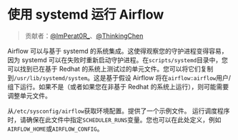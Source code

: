# 使用 systemd 运行 Airflow

> 贡献者：[@ImPerat0R\_](https://github.com/tssujt)、[@ThinkingChen](https://github.com/cdmikechen)

Airflow 可以与基于 systemd 的系统集成。这使得观察您的守护进程变得容易，因为 systemd 可以在失败时重新启动守护进程。在`scripts/systemd`目录中，您可以找到已在基于 Redhat 的系统上测试过的单元文件。您可以将它们复制到`/usr/lib/systemd/system`。这是基于假设 Airflow 将在`airflow:airflow`用户/组下运行。如果不是（或者如果您在非基于 Redhat 的系统上运行），则可能需要调整单元文件。

从`/etc/sysconfig/airflow`获取环境配置。提供了一个示例文件。 运行调度程序时，请确保在此文件中指定`SCHEDULER_RUNS`变量。您也可以在此处定义，例如`AIRFLOW_HOME`或`AIRFLOW_CONFIG`。
